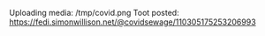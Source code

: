 Uploading media: /tmp/covid.png
Toot posted: https://fedi.simonwillison.net/@covidsewage/110305175253206993
